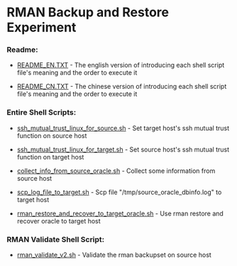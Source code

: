 # RMAN Backup and Restore Experiment

### Readme:

* [README_EN.TXT](https://github.com/guestart/Linux-Shell-Scripts/blob/master/rman_backup_and_restore_experiment/README_EN.TXT) - The english version of introducing each shell script file's meaning and the order to execute it

* [README_CN.TXT](https://github.com/guestart/Linux-Shell-Scripts/blob/master/rman_backup_and_restore_experiment/README_CN.TXT) - The chinese version of introducing each shell script file's meaning and the order to execute it

### Entire Shell Scripts:

* [ssh_mutual_trust_linux_for_source.sh](https://github.com/guestart/Linux-Shell-Scripts/blob/master/rman_backup_and_restore_experiment/ssh_mutual_trust_linux_for_source.sh) - Set target host's ssh mutual trust function on source host

* [ssh_mutual_trust_linux_for_target.sh](https://github.com/guestart/Linux-Shell-Scripts/blob/master/rman_backup_and_restore_experiment/ssh_mutual_trust_linux_for_target.sh) - Set source host's ssh mutual trust function on target host

* [collect_info_from_source_oracle.sh](https://github.com/guestart/Linux-Shell-Scripts/blob/master/rman_backup_and_restore_experiment/collect_info_from_source_oracle.sh) - Collect some information from source host

* [scp_log_file_to_target.sh](https://github.com/guestart/Linux-Shell-Scripts/blob/master/rman_backup_and_restore_experiment/scp_log_file_to_target.sh) - Scp file "/tmp/source_oracle_dbinfo.log" to target host

* [rman_restore_and_recover_to_target_oracle.sh](https://github.com/guestart/Linux-Shell-Scripts/blob/master/rman_backup_and_restore_experiment/rman_restore_and_recover_to_target_oracle.sh) - Use rman restore and recover oracle to target host

### RMAN Validate Shell Script:

* [rman_validate_v2.sh](https://github.com/guestart/Linux-Shell-Scripts/blob/master/rman_backup_and_restore_experiment/rman_validate_v2.sh) - Validate the rman backupset on source host
